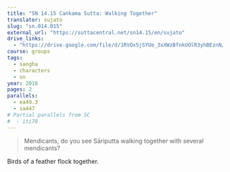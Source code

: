 ```yaml
---
title: "SN 14.15 Caṅkama Sutta: Walking Together"
translator: sujato
slug: "sn.014.015"
external_url: "https://suttacentral.net/sn14.15/en/sujato"
drive_links:
  - "https://drive.google.com/file/d/1RVOx5jSYUe_3xXWzBfnkUOlR3yhBEznN/view?usp=drivesdk"
course: groups
tags:
  - sangha
  - characters
  - sn
year: 2018
pages: 2
parallels:
  - ea49.3
  - sa447
# Partial parallels from SC
#  - iti78
---
```


> Mendicants, do you see Sāriputta walking together with several mendicants?

Birds of a feather flock together.
